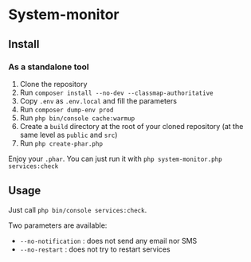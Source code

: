 # System-monitor

## Install
### As a standalone tool
1. Clone the repository
2. Run `composer install --no-dev --classmap-authoritative`
3. Copy `.env` as `.env.local` and fill the parameters
4. Run `composer dump-env prod`
5. Run `php bin/console cache:warmup`
6. Create a `build` directory at the root of your cloned repository (at the same level as `public` and `src`)
7. Run `php create-phar.php`

Enjoy your `.phar`.  You can just run it with `php system-monitor.php services:check`

## Usage
Just call `php bin/console services:check`.

Two parameters are available:
* `--no-notification` : does not send any email nor SMS
* `--no-restart` : does not try to restart services

